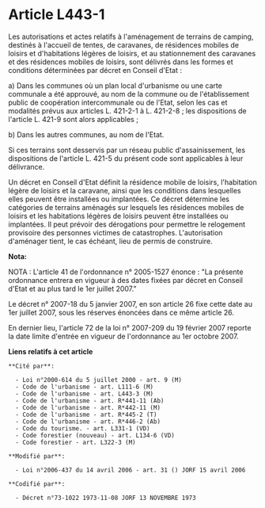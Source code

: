 # Article L443-1

Les autorisations et actes relatifs à l'aménagement de terrains de camping, destinés à l'accueil de tentes, de caravanes, de
résidences mobiles de loisirs et d'habitations légères de loisirs, et au stationnement des caravanes et des résidences
mobiles de loisirs, sont délivrés dans les formes et conditions déterminées par décret en Conseil d'Etat :

a) Dans les communes où un plan local d'urbanisme ou une carte communale a été approuvé, au nom de la commune ou de
l'établissement public de coopération intercommunale ou de l'Etat, selon les cas et modalités prévus aux articles L. 421-2-1
à L. 421-2-8 ; les dispositions de l'article L. 421-9 sont alors applicables ;

b) Dans les autres communes, au nom de l'Etat.

Si ces terrains sont desservis par un réseau public d'assainissement, les dispositions de l'article L. 421-5 du présent code
sont applicables à leur délivrance.

Un décret en Conseil d'Etat définit la résidence mobile de loisirs, l'habitation légère de loisirs et la caravane, ainsi que
les conditions dans lesquelles elles peuvent être installées ou implantées. Ce décret détermine les catégories de terrains
aménagés sur lesquels les résidences mobiles de loisirs et les habitations légères de loisirs peuvent être installées ou
implantées. Il peut prévoir des dérogations pour permettre le relogement provisoire des personnes victimes de catastrophes.
L'autorisation d'aménager tient, le cas échéant, lieu de permis de construire.

**Nota:**

NOTA : L'article 41 de l'ordonnance n° 2005-1527 énonce : "La présente ordonnance entrera en vigueur à des dates fixées par
décret en Conseil d'Etat et au plus tard le 1er juillet 2007."

Le décret n° 2007-18 du 5 janvier 2007, en son article 26 fixe cette date au 1er juillet 2007, sous les réserves énoncées
dans ce même article 26.

En dernier lieu, l'article 72 de la loi n° 2007-209 du 19 février 2007 reporte la date limite d'entrée en vigueur de
l'ordonnance au 1er octobre 2007.

**Liens relatifs à cet article**

	**Cité par**:

	  - Loi n°2000-614 du 5 juillet 2000 - art. 9 (M)
	  - Code de l'urbanisme - art. L111-6 (M)
	  - Code de l'urbanisme - art. L443-3 (M)
	  - Code de l'urbanisme - art. R*441-11 (Ab)
	  - Code de l'urbanisme - art. R*442-11 (M)
	  - Code de l'urbanisme - art. R*445-2 (T)
	  - Code de l'urbanisme - art. R*446-2 (Ab)
	  - Code du tourisme. - art. L331-1 (VD)
	  - Code forestier (nouveau) - art. L134-6 (VD)
	  - Code forestier - art. L322-3 (M)

	**Modifié par**:

	  - Loi n°2006-437 du 14 avril 2006 - art. 31 () JORF 15 avril 2006

	**Codifié par**:

	  - Décret n°73-1022 1973-11-08 JORF 13 NOVEMBRE 1973
